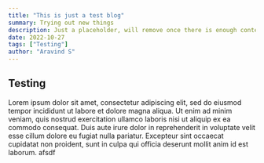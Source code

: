 ```yaml
---
title: "This is just a test blog"
summary: Trying out new things
description: Just a placeholder, will remove once there is enough content to fill the screen
date: 2022-10-27
tags: ["Testing"]
author: "Aravind S"
---
```


## Testing

Lorem ipsum dolor sit amet, consectetur adipiscing elit, sed do eiusmod tempor incididunt ut labore et dolore magna aliqua. Ut enim ad minim veniam, quis nostrud exercitation ullamco laboris nisi ut aliquip ex ea commodo consequat. Duis aute irure dolor in reprehenderit in voluptate velit esse cillum dolore eu fugiat nulla pariatur. Excepteur sint occaecat cupidatat non proident, sunt in culpa qui officia deserunt mollit anim id est laborum. afsdf